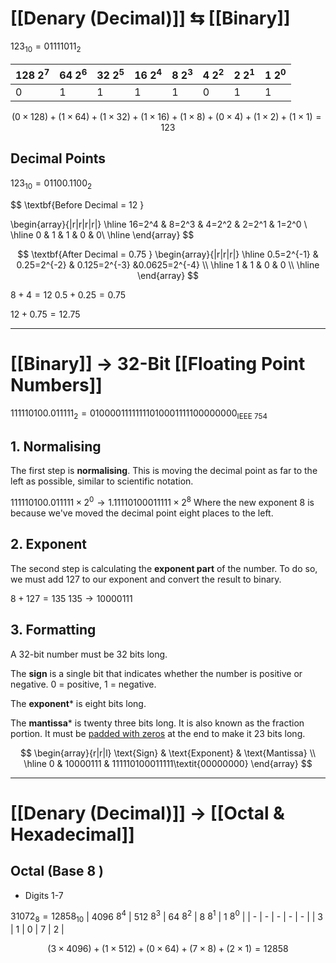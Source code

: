 # [[Denary (Decimal)]] $\leftrightarrows$ [[Binary]]
$123_{10} = 01111011_{2}$

| 128 $2^7$  | 64 $2^6$ | 32 $2^5$ | 16 $2^4$ | 8 $2^3$ | 4 $2^2$ | 2 $2^1$ | 1 $2^0$ |
| - | - | - | - | - | - | - | - |
| 0 | 1 | 1 | 1 | 1 | 0 | 1 | 1 |

$$
(0 \times 128) +
(1 \times 64) +
(1 \times 32) +
(1 \times 16) +
(1 \times 8) +
(0 \times 4) +
(1 \times 2) +
(1 \times 1)
= 123
$$

## Decimal Points
$123_{10} = 01100.1100_{2}$

$$
\textbf{Before Decimal = 12 }

\begin{array}{|r|r|r|r|}
\hline
16=2^4 & 8=2^3 & 4=2^2 & 2=2^1 & 1=2^0 \\
\hline
0 & 1 & 1 & 0 & 0\\
\hline
\end{array}
$$

$$
\textbf{After Decimal = 0.75 }
\begin{array}{|r|r|r|}
\hline
0.5=2^{-1} & 0.25=2^{-2} & 0.125=2^{-3} &0.0625=2^{-4} \\
\hline
1 & 1 & 0 & 0 \\
\hline
\end{array}
$$

$8 + 4 = 12$
$0.5 + 0.25 = 0.75$

$12 + 0.75 = 12.75$

---

# [[Binary]] $\to$ 32-Bit [[Floating Point Numbers]]
$111110100.011111_{2} = 01000011111111010001111100000000_{\text{IEEE 754}}$

## 1. Normalising
The first step is **normalising**. This is moving the decimal point as far to the left as possible, similar to scientific notation.

$111110100.011111 \times 2^0 \to 1.11110100011111 \times 2^8$
Where the new exponent $8$ is because we've moved the decimal point eight places to the left.

## 2. Exponent
The second step is calculating the **exponent part** of the number.
To do so, we must add 127 to our exponent and convert the result to binary.

$8 + 127 = 135$
$135 \to 10000111$

## 3. Formatting
A 32-bit number must be 32 bits long.

The **sign** is a single bit that indicates whether the number is positive or negative.
0 = positive, 1 = negative.

The **exponent*** is eight bits long.

The **mantissa*** is twenty three bits long. It is also known as the fraction portion.
It must be [padded with zeros](https://github.com/tomatsolihull/scripts-etc/blob/master/mantissa23padding.js) at the end to make it 23 bits long.

$$
\begin{array}{r|r|l}
\text{Sign} & \text{Exponent} & \text{Mantissa} \\
\hline
0 & 10000111 & 111110100011111\textit{00000000}
\end{array}
$$

---

# [[Denary (Decimal)]] $\to$ [[Octal & Hexadecimal]]

## Octal (Base 8 )
- Digits 1-7

$31072_{8} = 12858_{10}$
| 4096 $8^4$ | 512 $8^3$ | 64 $8^2$ | 8 $8^1$ | 1 $8^0$ |
| - | - | - | - | - |
| 3 | 1 | 0 | 7 | 2 |

$$
(3 \times 4096) +
(1 \times 512) +
(0 \times 64) +
(7 \times 8) +
(2 \times 1)
= 12858
$$